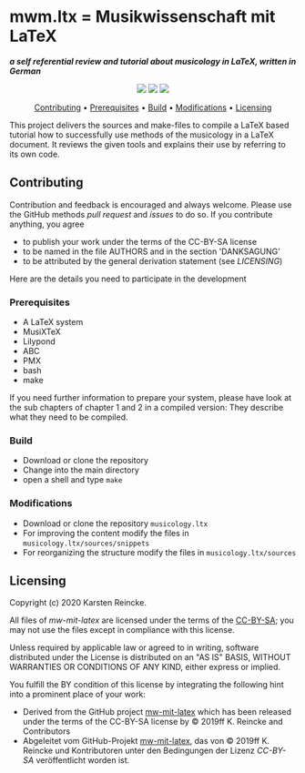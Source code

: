 #  mwm.ltx = Musikwissenschaft mit LaTeX 

**_a self referential review and tutorial about musicology in LaTeX, written in German_**

<p align="center">
    <a href="https://github.com/kreincke/musicology.ltx/commits/" title="Last Commit"><img src="https://img.shields.io/github/last-commit/kreincke/musicology.ltx?style=flat"></a>
    <a href="https://github.com/kreincke/musicology.ltx/issues" title="Open Issues"><img src="https://img.shields.io/github/issues/kreincke/musicology.ltx?style=flat"></a>
    <a href="https://github.com/kreincke/musicology.ltx/blob/master/LICENSE" title="License"><img src="https://img.shields.io/badge/License-CCBYSA-blue.svg?style=flat"></a>
</p>

<p align="center">
  <a href="#contributing">Contributing</a> •
  <a href="#prerequisites">Prerequisites</a> •
  <a href="#build">Build</a> •
  <a href="#modifications">Modifications</a> •
  <a href="#licensing">Licensing</a>
</p>

This project delivers the sources and make-files to compile a LaTeX based tutorial how to successfully use methods of the musicology in a LaTeX document. It reviews the given tools and explains their use by referring to its own code.

## Contributing

Contribution and feedback is encouraged and always welcome. Please use the GitHub methods *pull request* and *issues* to do so. If you contribute anything, you agree
* to publish your work under the terms of the CC-BY-SA license
* to be named in the file AUTHORS and in the section 'DANKSAGUNG'
* to be attributed by the general derivation statement (see *LICENSING*)

Here are the details you need to participate in the development

### Prerequisites

* A LaTeX system
* MusiXTeX
* Lilypond
* ABC
* PMX
* bash
* make

If you need further information to prepare your system, please have look at the sub chapters of chapter 1 and 2 in a compiled version: They describe what they need to be compiled.

### Build

* Download or clone the repository
* Change into the main directory
* open a shell and type ``make``

### Modifications
* Download or clone the repository ``musicology.ltx``
* For improving the content modify the files in  ``musicology.ltx/sources/snippets``
* For reorganizing the structure modify the files in  ``musicology.ltx/sources``

## Licensing

Copyright (c) 2020 Karsten Reincke.

All files of *mw-mit-latex* are licensed under the terms of the [CC-BY-SA](LICENSE); you may not use the files except in compliance with this license.

Unless required by applicable law or agreed to in writing, software distributed under the License is distributed on an "AS IS" BASIS, WITHOUT WARRANTIES OR CONDITIONS OF ANY KIND, either express or implied.

You fulfill the BY condition of this license by integrating the following hint into a prominent place of your work:

* Derived from the GitHub project [mw-mit-latex](https://github.com/kreincke/mw-mit-latex) which has been released under the terms of the CC-BY-SA license by © 2019ff K. Reincke and Contributors
* Abgeleitet vom GitHub-Projekt [mw-mit-latex](https://github.com/kreincke/mw-mit-latex), das von © 2019ff K. Reincke und Kontributoren unter den Bedingungen der Lizenz *CC-BY-SA*  veröffentlicht worden ist.
